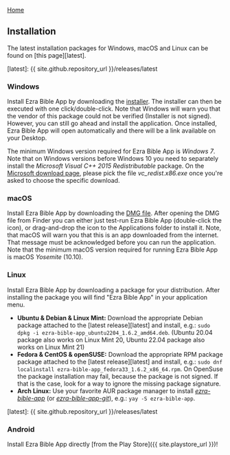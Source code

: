 <p id="navigation">
  <a href="https://ezrabibleapp.net">Home</a>
</p>

## Installation
The latest installation packages for Windows, macOS and Linux can be found on [this page][latest].

[latest]: {{ site.github.repository_url }}/releases/latest

### Windows
Install Ezra Bible App by downloading the <a href="{{ site.github.win_url }}">installer</a>. The installer can then be executed with one click/double-click. Note that Windows will warn you that the vendor of this package could not be verified (Installer is not signed). However, you can still go ahead and install the application. Once installed, Ezra Bible App will open automatically and there will be a link available on your Desktop.

The minimum Windows version required for Ezra Bible App is *Windows 7*. Note that on Windows versions before Windows 10 you need to separately install the *Microsoft Visual C++ 2015 Redistributable* package. On the <a href="https://www.microsoft.com/en-us/download/details.aspx?id=53840">Microsoft download page</a>, please pick the file *vc_redist.x86.exe* once you're asked to choose the specific download.

### macOS
Install Ezra Bible App by downloading the <a href="{{ site.github.mac_url }}">DMG file</a>. After opening the DMG file from Finder you can either just test-run Ezra Bible App (double-click the icon), or drag-and-drop the icon to the Applications folder to install it. Note, that macOS will warn you that this is an app downloaded from the internet. That message must be acknowledged before you can run the application. Note that the minimum macOS version required for running Ezra Bible App is macOS *Yosemite* (10.10).

### Linux
Install Ezra Bible App by downloading a package for your distribution. After installing the package you will find "Ezra Bible App" in your application menu.

* **Ubuntu & Debian & Linux Mint:** Download the appropriate Debian package attached to the [latest release][latest] and install, e.g.: `sudo dpkg -i ezra-bible-app_ubuntu2204_1.6.2_amd64.deb`. (Ubuntu 20.04 package also works on Linux Mint 20, Ubuntu 22.04 package also works on Linux Mint 21)
* **Fedora & CentOS & openSUSE:** Download the appropriate RPM package package attached to the [latest release][latest] and install, e.g.: `sudo dnf localinstall ezra-bible-app_fedora33_1.6.2_x86_64.rpm`. On OpenSuse the package installation may fail, because the package is not signed. If that is the case, look for a way to ignore the missing package signature.
* **Arch Linux:** Use your favorite AUR package manager to install *[ezra-bible-app](https://aur.archlinux.org/packages/ezra-bible-app)* (or *[ezra-bible-app-git](https://aur.archlinux.org/packages/ezra-bible-app-git)*), e.g.: `yay -S ezra-bible-app`.

[latest]: {{ site.github.repository_url }}/releases/latest

### Android
Install Ezra Bible App directly [from the Play Store]({{ site.playstore_url }})!